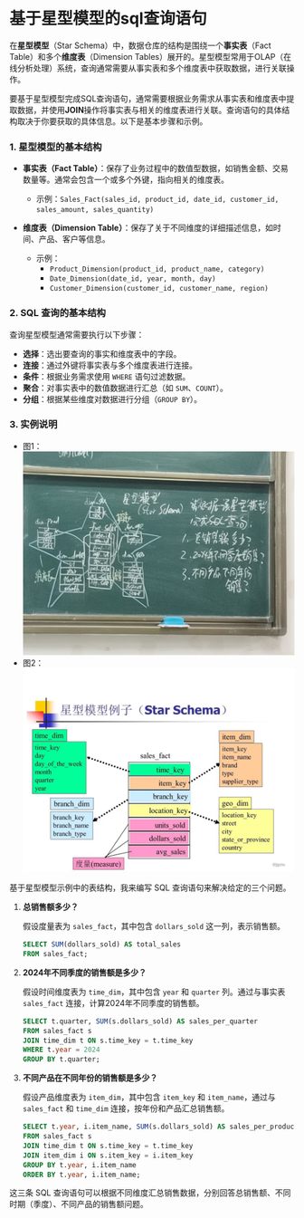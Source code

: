 
# 基于星型模型的sql查询语句

在**星型模型**（Star Schema）中，数据仓库的结构是围绕一个**事实表**（Fact Table）和多个**维度表**（Dimension Tables）展开的。星型模型常用于OLAP（在线分析处理）系统，查询通常需要从事实表和多个维度表中获取数据，进行关联操作。

要基于星型模型完成SQL查询语句，通常需要根据业务需求从事实表和维度表中提取数据，并使用**JOIN**操作将事实表与相关的维度表进行关联。查询语句的具体结构取决于你要获取的具体信息。以下是基本步骤和示例。

### 1. 星型模型的基本结构

- **事实表（Fact Table）**：保存了业务过程中的数值型数据，如销售金额、交易数量等。通常会包含一个或多个外键，指向相关的维度表。
  - 示例：`Sales_Fact(sales_id, product_id, date_id, customer_id, sales_amount, sales_quantity)`

- **维度表（Dimension Table）**：保存了关于不同维度的详细描述信息，如时间、产品、客户等信息。
  - 示例：
    - `Product_Dimension(product_id, product_name, category)`
    - `Date_Dimension(date_id, year, month, day)`
    - `Customer_Dimension(customer_id, customer_name, region)`

### 2. SQL 查询的基本结构

查询星型模型通常需要执行以下步骤：

- **选择**：选出要查询的事实和维度表中的字段。
- **连接**：通过外键将事实表与多个维度表进行连接。
- **条件**：根据业务需求使用 `WHERE` 语句过滤数据。
- **聚合**：对事实表中的数值数据进行汇总（如 `SUM`、`COUNT`）。
- **分组**：根据某些维度对数据进行分组（`GROUP BY`）。

### 3. 实例说明

- 图1：![](assets/85f44590a17dca43b27643a456a90a7c%201.jpg)
- 图2：![](assets/6bffb19050ee5710003583183f27f917%201.jpg)

基于星型模型示例中的表结构，我来编写 SQL 查询语句来解决给定的三个问题。

1. **总销售额多少？**

   假设度量表为 `sales_fact`，其中包含 `dollars_sold` 这一列，表示销售额。

   ```sql
   SELECT SUM(dollars_sold) AS total_sales
   FROM sales_fact;
   ```

2. **2024年不同季度的销售额是多少？**

   假设时间维度表为 `time_dim`，其中包含 `year` 和 `quarter` 列。通过与事实表 `sales_fact` 连接，计算2024年不同季度的销售额。

   ```sql
   SELECT t.quarter, SUM(s.dollars_sold) AS sales_per_quarter
   FROM sales_fact s
   JOIN time_dim t ON s.time_key = t.time_key
   WHERE t.year = 2024
   GROUP BY t.quarter;
   ```

3. **不同产品在不同年份的销售额是多少？**

   假设产品维度表为 `item_dim`，其中包含 `item_key` 和 `item_name`，通过与 `sales_fact` 和 `time_dim` 连接，按年份和产品汇总销售额。

   ```sql
   SELECT t.year, i.item_name, SUM(s.dollars_sold) AS sales_per_product_year
   FROM sales_fact s
   JOIN time_dim t ON s.time_key = t.time_key
   JOIN item_dim i ON s.item_key = i.item_key
   GROUP BY t.year, i.item_name
   ORDER BY t.year, i.item_name;
   ```

这三条 SQL 查询语句可以根据不同维度汇总销售数据，分别回答总销售额、不同时期（季度）、不同产品的销售额问题。